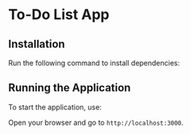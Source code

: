 # To-Do List App

## Installation

Run the following command to install dependencies:



## Running the Application

To start the application, use:



Open your browser and go to `http://localhost:3000`.

